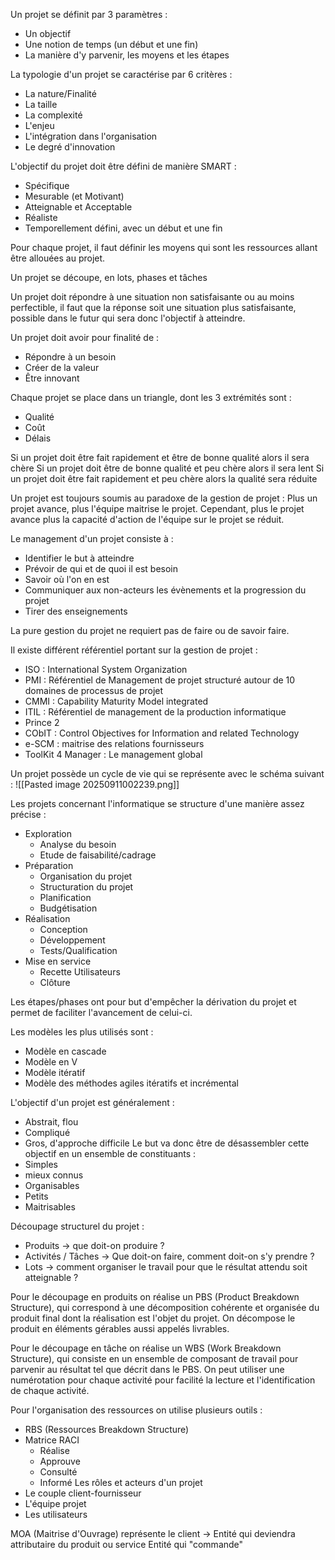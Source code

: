 Un projet se définit par 3 paramètres :
- Un objectif
- Une notion de temps (un début et une fin)
- La manière d'y parvenir, les moyens et les étapes

La typologie d'un projet se caractérise par 6 critères :
- La nature/Finalité
- La taille
- La complexité
- L'enjeu
- L'intégration dans l'organisation
- Le degré d'innovation

L'objectif du projet doit être défini de manière SMART :
- Spécifique
- Mesurable (et Motivant)
- Atteignable et Acceptable
- Réaliste
- Temporellement défini, avec un début et une fin

Pour chaque projet, il faut définir les moyens qui sont les ressources allant être allouées au projet.

Un projet se découpe, en lots, phases et tâches

Un projet doit répondre à une situation non satisfaisante ou au moins perfectible, il faut que la réponse soit une situation plus satisfaisante, possible dans le futur qui sera donc l'objectif à atteindre.

Un projet doit avoir pour finalité de :
- Répondre à un besoin
- Créer de la valeur
- Être innovant

Chaque projet se place dans un triangle, dont les 3 extrémités sont :
- Qualité
- Coût
- Délais

Si un projet doit être fait rapidement et être de bonne qualité alors il sera chère
Si un projet doit être de bonne qualité et peu chère alors il sera lent
Si un projet doit être fait rapidement et peu chère alors la qualité sera réduite

Un projet est toujours soumis au paradoxe de la gestion de projet : Plus un projet avance, plus l'équipe maitrise le projet. Cependant, plus le projet avance plus la capacité d'action de l'équipe sur le projet se réduit.

Le management d'un projet consiste à :
- Identifier le but à atteindre
- Prévoir de qui et de quoi il est besoin
- Savoir où l'on en est
- Communiquer aux non-acteurs les évènements et la progression du projet
- Tirer des enseignements

La pure gestion du projet ne requiert pas de faire ou de savoir faire.

Il existe différent référentiel portant sur la gestion de projet :
- ISO : International System Organization
- PMI : Référentiel de Management de projet structuré autour de 10 domaines de processus de projet
- CMMI : Capability Maturity Model integrated
- ITIL : Référentiel de management de la production informatique
- Prince 2
- CObIT : Control Objectives for Information and related Technology
- e-SCM : maitrise des relations fournisseurs
- ToolKit 4 Manager : Le management global

Un projet possède un cycle de vie qui se représente avec le schéma suivant :
![[Pasted image 20250911002239.png]]

Les projets concernant l'informatique se structure d'une manière assez précise :
- Exploration
	- Analyse du besoin
	- Etude de faisabilité/cadrage
- Préparation
	- Organisation du projet
	- Structuration du projet
	- Planification
	- Budgétisation
- Réalisation
	- Conception
	- Développement
	- Tests/Qualification
- Mise en service
	- Recette Utilisateurs
	- Clôture

Les étapes/phases ont pour but d'empêcher la dérivation du projet et permet de faciliter l'avancement de celui-ci.

Les modèles les plus utilisés sont :
- Modèle en cascade
- Modèle en V
- Modèle itératif
- Modèle des méthodes agiles itératifs et incrémental

L'objectif d'un projet est généralement :
- Abstrait, flou
- Compliqué
- Gros, d'approche difficile
Le but va donc être de désassembler cette objectif en un ensemble de constituants :
- Simples
- mieux connus
- Organisables
- Petits
- Maitrisables

Découpage structurel du projet :
- Produits -> que doit-on produire ?
- Activités / Tâches -> Que doit-on faire, comment doit-on s'y prendre ?
- Lots -> comment organiser le travail pour que le résultat attendu soit atteignable ?

Pour le découpage en produits on réalise un PBS (Product Breakdown Structure), qui correspond à une décomposition cohérente et organisée du produit final dont la réalisation est l'objet du projet.
On décompose le produit en éléments gérables aussi appelés livrables.

Pour le découpage en tâche on réalise un WBS (Work Breakdown Structure), qui consiste en un ensemble de composant de travail pour parvenir au résultat tel que décrit dans le PBS. On peut utiliser une numérotation pour chaque activité pour facilité la lecture et l'identification de chaque activité.

Pour l'organisation des ressources on utilise plusieurs outils :
- RBS (Ressources Breakdown Structure)
- Matrice RACI
	- Réalise
	- Approuve
	- Consulté
	- Informé
Les rôles et acteurs d'un projet
- Le couple client-fournisseur
- L'équipe projet
- Les utilisateurs

MOA (Maitrise d'Ouvrage) représente le client -> Entité qui deviendra attributaire du produit ou service Entité qui "commande"